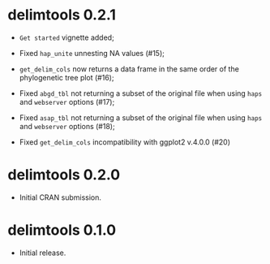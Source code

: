 # delimtools 0.2.1

* `Get started` vignette added;

* Fixed `hap_unite` unnesting NA values (#15);

* `get_delim_cols` now returns a data frame in the same order of the phylogenetic tree plot (#16);

* Fixed `abgd_tbl` not returning a subset of the original file when using `haps` and `webserver` options (#17);

* Fixed `asap_tbl` not returning a subset of the original file when using `haps` and `webserver` options (#18);

* Fixed `get_delim_cols` incompatibility with ggplot2 v.4.0.0 (#20)

# delimtools 0.2.0

* Initial CRAN submission.

# delimtools 0.1.0

* Initial release.
